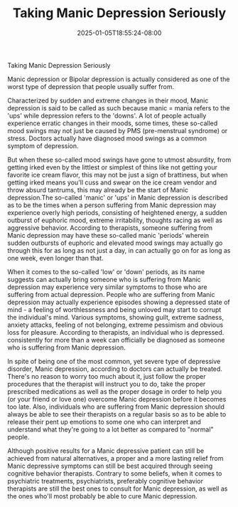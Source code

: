 ﻿---
title: "Taking Manic Depression Seriously"
date: 2025-01-05T18:55:24-08:00
description: "Depression Tips for Web Success"
featured_image: "/images/Depression.jpg"
tags: ["Depression"]
---

Taking Manic Depression Seriously

Manic depression or Bipolar depression is actually considered as one of the worst type of depression that people usually suffer from.

Characterized by sudden and extreme changes in their mood, Manic depression is said to be called as such because manic = mania refers to the 'ups' while depression refers to the 'downs'. 
A lot of people actually experience erratic changes in their moods, some times, these so-called mood swings may not just be caused by PMS (pre-menstrual syndrome) or stress. Doctors actually have diagnosed mood swings as a common symptom of depression. 

But when these so-called mood swings have gone to utmost absurdity, from getting irked even by the littlest or simplest of thins like not getting your favorite ice cream flavor, this may not be just a sign of brattiness, but when getting irked means you'll cuss and swear on the ice cream vendor and throw absurd tantrums, this may already be the start of Manic depression.The so-called 'manic' or 'ups' in Manic depression is described as to be the times when a person suffering from Manic depression may experience overly high periods, consisting of heightened energy, a sudden outburst of euphoric mood, extreme irritability, thoughts racing as well as aggressive behavior.
According to therapists, someone suffering from Manic depression may have these so-called manic 'periods' wherein sudden outbursts of euphoric and elevated mood swings may actually go through this for as long as not just a day, in can actually go on for as long as one week, even longer than that. 

When it comes to the so-called 'low' or 'down' periods, as its name suggests can actually bring someone who is suffering from Manic depression may experience very similar symptoms to those who are suffering from actual depression. People who are suffering from Manic depression may actually experience episodes showing a depressed state of mind - a feeling of worthlessness and being unloved may start to corrupt the individual's mind. Various symptoms, showing guilt, extreme sadness, anxiety attacks, feeling of not belonging, extreme pessimism and obvious loss for pleasure. According to therapists, an individual who is depressed. consistently for more than a week can officially be diagnosed as someone who is suffering from Manic depression. 

In spite of being one of the most common, yet severe type of depressive disorder, Manic depression, according to doctors can actually be treated. There's no reason to worry too much about it, just follow the proper procedures that the therapist will instruct you to do, take the proper prescribed medications as well as the proper dosage in order to help you (or your friend or love one) overcome Manic depression before it becomes too late. Also, individuals who are suffering from Manic depression should always be able to see their therapists on a regular basis so as to be able to release their pent up emotions to some one who can interpret and understand what they're going to a lot better as compared to "normal" people.

Although positive results for a Manic depressive patient can still be achieved from natural alternatives, a proper and a more lasting relief from Manic depressive symptoms can still be best acquired through seeing cognitive behavior therapists. Contrary to some beliefs, when it comes to psychiatric treatments, psychiatrists, preferably cognitive behavior therapists are still the best ones to consult for Manic depression, as well as the ones who'll most probably be able to cure Manic depression.  
